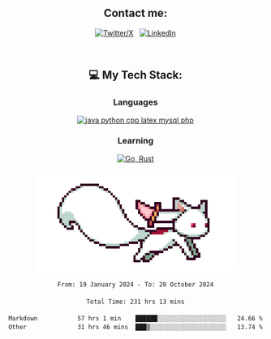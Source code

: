 

<div align="center">

## Contact me:

[![Twitter/X](https://skillicons.dev/icons?i=twitter)](https://twitter.com/erikskopp) &nbsp;
[![LinkedIn](https://skillicons.dev/icons?i=linkedin)](www.linkedin.com/in/erik-skopp) 

<div align="center">
<br>

## 💻 My Tech Stack:

### Languages

[![java python cpp latex mysql php](https://skillicons.dev/icons?i=java,python,cpp,latex,mysql,php)](https://skillicons.dev)

### Learning

[![Go, Rust](https://skillicons.dev/icons?i=go,rust)](https://skillicons.dev)

<center>

<img src="kyubey.gif" alt="Alt-Text" title="" >

</center>


<!--START_SECTION:waka-->

```txt
From: 19 January 2024 - To: 28 October 2024

Total Time: 231 hrs 13 mins

Markdown           57 hrs 1 min    ██████░░░░░░░░░░░░░░░░░░░   24.66 %
Other              31 hrs 46 mins  ███▒░░░░░░░░░░░░░░░░░░░░░   13.74 %
```

<!--END_SECTION:waka-->
